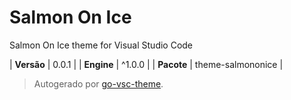 # Salmon On Ice

Salmon On Ice theme for Visual Studio Code

| **Versão** | 0.0.1 |
| **Engine** | ^1.0.0 |
| **Pacote** | theme-salmononice |

> Autogerado por [go-vsc-theme](https://github.com/natalbu/go-vsc-theme).
